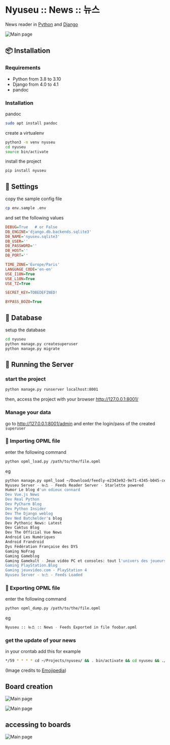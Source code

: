 # Nyuseu :: News :: 뉴스

News reader in [Python](https://www.python.org) and [Django](https://www.djangoproject.com/)


![Main page](https://framagit.org/annyong/nyuseu/-/raw/master/nyuseu/doc/screenshot.png)

## :package: Installation

### Requirements 

* Python from 3.8 to 3.10
* Django from 4.0 to 4.1
* pandoc

### Installation

pandoc

```bash
sudo apt install pandoc
```

create a virtualenv

```bash
python3 -m venv nyuseu
cd nyuseu
source bin/activate
```

install the project

```bash
pip install nyuseu
```


##  :wrench: Settings

copy the sample config file

```bash
cp env.sample .env
```

and set the following values

```ini
DEBUG=True   # or False
DB_ENGINE='django.db.backends.sqlite3'
DB_NAME='nyuseu.sqlite3'
DB_USER=''
DB_PASSWORD=''
DB_HOST=''
DB_PORT=''

TIME_ZONE='Europe/Paris'
LANGUAGE_CODE='en-en'
USE_I18N=True
USE_L10N=True
USE_TZ=True

SECRET_KEY=TOBEDEFINED!

BYPASS_BOZO=True
```

## :dvd: Database

setup the database

```bash
cd nyuseu
python manage.py createsuperuser
python manage.py migrate
```

## :mega: Running the Server
### start the project

```bash
python manage.py runserver localhost:8001
```

then, access the project with your browser http://127.0.0.1:8001/

### Manage your data 

go to http://127.0.0.1:8001/admin and enter the login/pass of the created `superuser`

### :eyes: Importing OPML file

enter the following command

```bash
python opml_load.py /path/to/the/file.opml
```

eg

```bash
python manage.py opml_load ~/Download/feedly-e2343e92-9e71-4345-b045-cef7e1736cd2-2020-05-14.opml 
Nyuseu Server - 뉴스 - Feeds Reader Server - Starlette powered
Humor Le blog d'un odieux connard
Dev Vue.js News
Dev Real Python
Dev PyCharm Blog
Dev Python Insider
Dev The Django weblog
Dev Ned Batchelder's blog
Dev Pythonic News: Latest
Dev Caktus Blog
Dev The Official Vue News
Android Les Numériques
Android Frandroid
Dys Fédération Française des DYS
Gaming NoFrag
Gaming Gameblog
Gaming Gamekult - Jeux vidéo PC et consoles: tout l'univers des joueurs
Gaming PlayStation.Blog
Gaming jeuxvideo.com - PlayStation 4
Nyuseu Server - 뉴스 - Feeds Loaded
```

### :eyes: Exporting OPML file

enter the following command

```bash
python opml_dump.py /path/to/the/file.opml
```

eg

```bash
Nyuseu :: 뉴스 :: News - Feeds Exported in file foobar.opml
```

### get the update of your news 

in your crontab add this for example

```bash
*/59 * * * * cd ~/Projects/nyuseu/ && . bin/activate && cd nyuseu && ./manage.py nyuseu_update
``` 

(Image credits to [Emojipedia](https://emojipedia.org/))

## Board creation

![Main page](https://framagit.org/annyong/nyuseu/-/raw/master/nyuseu/doc/create_1.png)

![Main page](https://framagit.org/annyong/nyuseu/-/raw/master/nyuseu/doc/create_2.png)

## accessing to boards

![Main page](https://framagit.org/annyong/nyuseu/-/raw/master/nyuseu/doc/my_boards.png)
